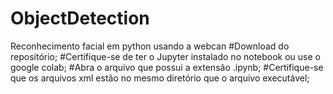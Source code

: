 # ObjectDetection
Reconhecimento facial em python usando a webcan 
#Download do repositório; 
#Certifique-se de ter o Jupyter instalado no notebook ou use o google colab; 
#Abra o arquivo que possui a extensão .ipynb; 
#Certifique-se que os arquivos xml estão no mesmo diretório que o arquivo executável; 
